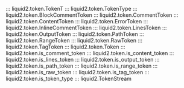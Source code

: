 ::: liquid2.token.TokenT
::: liquid2.token.TokenType
::: liquid2.token.BlockCommentToken
::: liquid2.token.CommentToken
::: liquid2.token.ContentToken
::: liquid2.token.ErrorToken
::: liquid2.token.InlineCommentToken
::: liquid2.token.LinesToken
::: liquid2.token.OutputToken
::: liquid2.token.PathToken
::: liquid2.token.RangeToken
::: liquid2.token.RawToken
::: liquid2.token.TagToken
::: liquid2.token.Token
::: liquid2.token.is_comment_token
::: liquid2.token.is_content_token
::: liquid2.token.is_lines_token
::: liquid2.token.is_output_token
::: liquid2.token.is_path_token
::: liquid2.token.is_range_token
::: liquid2.token.is_raw_token
::: liquid2.token.is_tag_token
::: liquid2.token.is_token_type
::: liquid2.TokenStream
